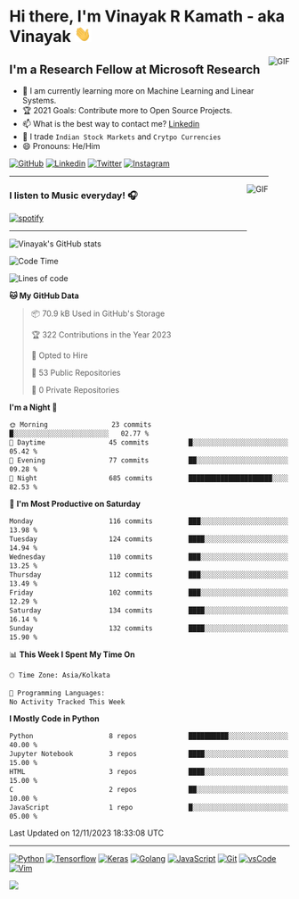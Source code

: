 # Hi there, I'm Vinayak R Kamath - aka Vinayak <img width="30px" src="https://github.com/SatYu26/SatYu26/raw/master/Assets/Hi.gif" />

<img align="right" alt="GIF" height="250px" src="https://octodex.github.com/images/daftpunktocat-thomas.gif" />

## I'm a Research Fellow at Microsoft Research

- 🌱 I am currently learning more on Machine Learning and Linear Systems.
- 🏆 2021 Goals: Contribute more to Open Source Projects.
- 📫 What is the best way to contact me? [Linkedin](https://www.linkedin.com/in/vinayakakamath21/)
- 🎲 I trade `Indian Stock Markets` and `Crytpo Currencies`
- 😄 Pronouns: He/Him

[![GitHub](https://img.shields.io/badge/Github-00000?style=for-the-badge&logo=github&logoColor=white)](https://github.com/craterkamath)
[![Linkedin](https://img.shields.io/badge/Linkedin-0077B5?style=for-the-badge&logo=linkedin&logoColor=white)](https://www.linkedin.com/in/vinayakakamath21/)
[![Twitter](https://img.shields.io/badge/Twitter-1DA1F2?style=for-the-badge&logo=twitter&logoColor=white)](https://twitter.com/kamathvinayak)
[![Instagram](https://img.shields.io/badge/Instagram-E4405F?style=for-the-badge&logo=instagram&logoColor=white)](https://www.instagram.com/__x6tenz__/)

---

<img align="right" alt="GIF" height="400px" src="https://media1.giphy.com/media/cOfwtFobGCLJBU3DNn/giphy.gif" />

### I listen to Music everyday! 🎧

[![spotify](https://spotify-github-profile.vercel.app/api/view?uid=y56d22aaaqsxgwzj9wd3bbq87&cover_image=true&theme=default)](https://spotify-github-profile.vercel.app/api/view?uid=y56d22aaaqsxgwzj9wd3bbq87&redirect=true)

---

<!--START_SECTION:stats-->
![Vinayak's GitHub stats](https://github-readme-stats.vercel.app/api?username=craterkamath&show_icons=true&theme=radical)
<!--START_SECTION:waka-->
![Code Time](http://img.shields.io/badge/Code%20Time-109%20hrs%204%20mins-blue)

![Lines of code](https://img.shields.io/badge/From%20Hello%20World%20I%27ve%20Written-439.9%20thousand%20lines%20of%20code-blue)

**🐱 My GitHub Data** 

> 📦 70.9 kB Used in GitHub's Storage 
 > 
> 🏆 322 Contributions in the Year 2023
 > 
> 💼 Opted to Hire
 > 
> 📜 53 Public Repositories 
 > 
> 🔑 0 Private Repositories 
 > 
**I'm a Night 🦉** 

```text
🌞 Morning                23 commits          █░░░░░░░░░░░░░░░░░░░░░░░░   02.77 % 
🌆 Daytime                45 commits          █░░░░░░░░░░░░░░░░░░░░░░░░   05.42 % 
🌃 Evening                77 commits          ██░░░░░░░░░░░░░░░░░░░░░░░   09.28 % 
🌙 Night                  685 commits         █████████████████████░░░░   82.53 % 
```
📅 **I'm Most Productive on Saturday** 

```text
Monday                   116 commits         ███░░░░░░░░░░░░░░░░░░░░░░   13.98 % 
Tuesday                  124 commits         ████░░░░░░░░░░░░░░░░░░░░░   14.94 % 
Wednesday                110 commits         ███░░░░░░░░░░░░░░░░░░░░░░   13.25 % 
Thursday                 112 commits         ███░░░░░░░░░░░░░░░░░░░░░░   13.49 % 
Friday                   102 commits         ███░░░░░░░░░░░░░░░░░░░░░░   12.29 % 
Saturday                 134 commits         ████░░░░░░░░░░░░░░░░░░░░░   16.14 % 
Sunday                   132 commits         ████░░░░░░░░░░░░░░░░░░░░░   15.90 % 
```


📊 **This Week I Spent My Time On** 

```text
🕑︎ Time Zone: Asia/Kolkata

💬 Programming Languages: 
No Activity Tracked This Week
```

**I Mostly Code in Python** 

```text
Python                   8 repos             ██████████░░░░░░░░░░░░░░░   40.00 % 
Jupyter Notebook         3 repos             ████░░░░░░░░░░░░░░░░░░░░░   15.00 % 
HTML                     3 repos             ████░░░░░░░░░░░░░░░░░░░░░   15.00 % 
C                        2 repos             ██░░░░░░░░░░░░░░░░░░░░░░░   10.00 % 
JavaScript               1 repo              █░░░░░░░░░░░░░░░░░░░░░░░░   05.00 % 
```




 Last Updated on 12/11/2023 18:33:08 UTC
<!--END_SECTION:waka-->


---

[![Python](https://img.shields.io/badge/Python-FFF?style=for-the-badge&logo=Python&logoColor=3776AB)]()
[![Tensorflow](https://img.shields.io/badge/Tensorflow-0000?style=for-the-badge&logo=TensorFlow&logoColor=orange)]()
[![Keras](https://img.shields.io/badge/Keras-000000?style=for-the-badge&logo=Keras&logoColor=D00000)]()
[![Golang](https://img.shields.io/badge/Go-00ADD8?style=for-the-badge&logo=go&logoColor=white)]()
[![JavaScript](https://img.shields.io/badge/JavaScript-F7DF1E?style=for-the-badge&logo=javascript&logoColor=black)]()
[![Git](https://img.shields.io/badge/Git-F05032?style=for-the-badge&logo=git&logoColor=white)]()
[![vsCode](https://img.shields.io/badge/vsCode-0078D4?style=for-the-badge&logo=visual%20studio%20code&logoColor=white)]()
[![Vim](https://img.shields.io/badge/Vim-%2311AB00.svg?&style=for-the-badge&logo=vim&logoColor=white)]()


<img src="https://imgur.com/rilHVxA.png"/> 
